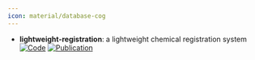 ```yaml
---
icon: material/database-cog
---
```


- **lightweight-registration**: a lightweight chemical registration system  
	[![Code](https://img.shields.io/badge/Code-Repository-blue?style=for-the-badge)](https://github.com/rinikerlab/lightweight-registration) [![Publication](https://img.shields.io/badge/Publication-Citations:0-blue?style=for-the-badge&logo=bookstack)](https://doi.org/10.1021/acs.jcim.4c01133) 
